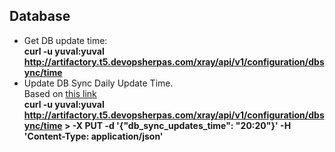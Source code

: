 


## Database

- Get DB update time:  
**curl -u yuval:yuval http://artifactory.t5.devopsherpas.com/xray/api/v1/configuration/dbsync/time**
- Update DB Sync Daily Update Time.  
Based on [this link](https://www.jfrog.com/confluence/display/JFROG/Xray+REST+API#XrayRESTAPI-UpdateDBSyncDailyUpdateTime)  
**curl -u yuval:yuval http://artifactory.t5.devopsherpas.com/xray/api/v1/configuration/dbsync/time > -X PUT -d '{"db_sync_updates_time": "20:20"}' -H 'Content-Type: application/json'**

